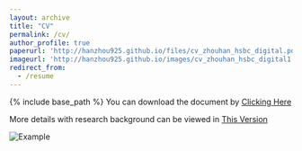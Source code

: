 ```yaml
---
layout: archive
title: "CV"
permalink: /cv/
author_profile: true
paperurl: 'http://hanzhou925.github.io/files/cv_zhouhan_hsbc_digital.pdf'
imageurl: 'http://hanzhou925.github.io/images/cv_zhouhan_hsbc_digital1.jpg'
redirect_from:
  - /resume
---
```


{% include base_path %}
You can download the document by [Clicking Here]([files/cv_zhouhan_hsbc_digital.pdf](http://hanzhou925.github.io/files/cv_zhouhan_hsbc_digital.pdf))

More details with research background can be viewed in [This Version](https://hanzhou925.github.io/files/cv_zhouhan_ac.pdf)

![Example](http://hanzhou925.github.io/images/cv_zhouhan_hsbc_digital1.jpg)

